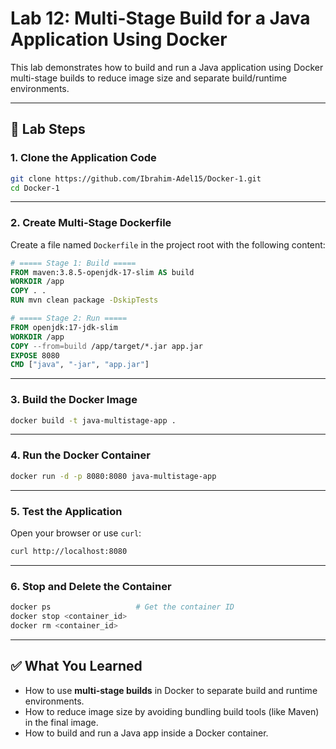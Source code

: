 # Lab 12: Multi-Stage Build for a Java Application Using Docker

This lab demonstrates how to build and run a Java application using Docker multi-stage builds to reduce image size and separate build/runtime environments.

---

## 🧪 Lab Steps

### 1. Clone the Application Code

```bash
git clone https://github.com/Ibrahim-Adel15/Docker-1.git
cd Docker-1
```

---

### 2. Create Multi-Stage Dockerfile

Create a file named `Dockerfile` in the project root with the following content:

```dockerfile
# ===== Stage 1: Build =====
FROM maven:3.8.5-openjdk-17-slim AS build
WORKDIR /app
COPY . .
RUN mvn clean package -DskipTests

# ===== Stage 2: Run =====
FROM openjdk:17-jdk-slim
WORKDIR /app
COPY --from=build /app/target/*.jar app.jar
EXPOSE 8080
CMD ["java", "-jar", "app.jar"]
```

---

### 3. Build the Docker Image

```bash
docker build -t java-multistage-app .
```

---

### 4. Run the Docker Container

```bash
docker run -d -p 8080:8080 java-multistage-app
```

---

### 5. Test the Application

Open your browser or use `curl`:

```bash
curl http://localhost:8080
```

---

### 6. Stop and Delete the Container

```bash
docker ps                   # Get the container ID
docker stop <container_id>
docker rm <container_id>
```

---

## ✅ What You Learned

- How to use **multi-stage builds** in Docker to separate build and runtime environments.
- How to reduce image size by avoiding bundling build tools (like Maven) in the final image.
- How to build and run a Java app inside a Docker container.
